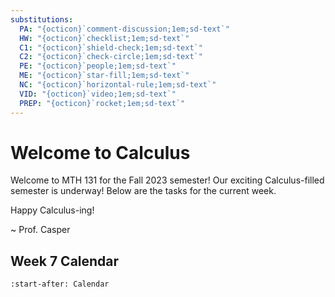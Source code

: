 ```yaml
---
substitutions:
  PA: "{octicon}`comment-discussion;1em;sd-text`"
  HW: "{octicon}`checklist;1em;sd-text`"
  C1: "{octicon}`shield-check;1em;sd-text`"
  C2: "{octicon}`check-circle;1em;sd-text`"
  PE: "{octicon}`people;1em;sd-text`"
  ME: "{octicon}`star-fill;1em;sd-text`"
  NC: "{octicon}`horizontal-rule;1em;sd-text`"
  VID: "{octicon}`video;1em;sd-text`"
  PREP: "{octicon}`rocket;1em;sd-text`"
---
```



Welcome to Calculus
============================




Welcome to MTH 131 for the Fall 2023 semester! Our exciting Calculus-filled semester is underway! Below are the tasks for the current week.

Happy Calculus-ing!

~ Prof. Casper




## Week 7 Calendar

```{include} week/7.md
:start-after: Calendar
```


<!--

Welcome to MTH 131 for the Fall 2023 semester! It's going to be an exciting Calculus-filled semester!

Read the info below to help you Get Started with the course. Take a few minutes to complete the 4 tasks listed below and please let me know if you have any questions!


Happy Calculus-ing!

~ Prof. Casper


---


```{include} components/start/landing-getting-started.md
```

-->